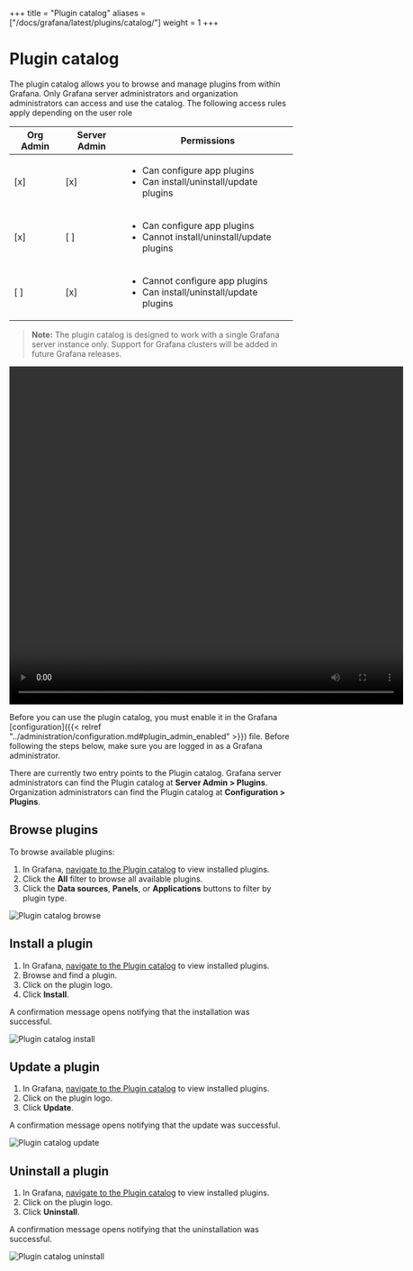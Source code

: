 +++
title = "Plugin catalog"
aliases = ["/docs/grafana/latest/plugins/catalog/"]
weight = 1
+++

# Plugin catalog

The plugin catalog allows you to browse and manage plugins from within Grafana. Only Grafana server administrators and organization administrators can access and use the catalog. The following access rules apply depending on the user role

| Org Admin | Server Admin | Permissions                                                                                 |
| --------- | ------------ | ------------------------------------------------------------------------------------------- |
| [x]       | [x]          | <ul><li>Can configure app plugins</li><li>Can install/uninstall/update plugins</li></ul>    |
| [x]       | [ ]          | <ul><li>Can configure app plugins</li><li>Cannot install/uninstall/update plugins</li></ul> |
| [ ]       | [x]          | <ul><li>Cannot configure app plugins</li><li>Can install/uninstall/update plugins</li></ul> |

> **Note:** The plugin catalog is designed to work with a single Grafana server instance only. Support for Grafana clusters will be added in future Grafana releases.

<div class="medium-6 columns">
  <video width="700" height="600" controls>
    <source src="/static/assets/videos/plugins-catalog-install-8-0.mp4" type="video/mp4">
    Your browser does not support the video tag.
  </video>
</div>

Before you can use the plugin catalog, you must enable it in the Grafana [configuration]({{< relref "../administration/configuration.md#plugin_admin_enabled" >}}) file.
Before following the steps below, make sure you are logged in as a Grafana administrator.

<a id="#plugin-catalog-entry"></a>
There are currently two entry points to the Plugin catalog. Grafana server administrators can find the Plugin catalog at **Server Admin > Plugins**. Organization administrators can find the Plugin catalog at **Configuration > Plugins**.

## Browse plugins

To browse available plugins:

1. In Grafana, [navigate to the Plugin catalog](#plugin-catalog-entry) to view installed plugins.
1. Click the **All** filter to browse all available plugins.
1. Click the **Data sources**, **Panels**, or **Applications** buttons to filter by plugin type.

![Plugin catalog browse](/static/img/docs/plugins/plugins-catalog-browse-8-0.png)

## Install a plugin

1. In Grafana, [navigate to the Plugin catalog](#plugin-catalog-entry) to view installed plugins.
1. Browse and find a plugin.
1. Click on the plugin logo.
1. Click **Install**.

A confirmation message opens notifying that the installation was successful.

![Plugin catalog install](/static/img/docs/plugins/plugins-catalog-install-8-0.png)

## Update a plugin

1. In Grafana, [navigate to the Plugin catalog](#plugin-catalog-entry) to view installed plugins.
1. Click on the plugin logo.
1. Click **Update**.

A confirmation message opens notifying that the update was successful.

![Plugin catalog update](/static/img/docs/plugins/plugins-catalog-update-8-0.png)

## Uninstall a plugin

1. In Grafana, [navigate to the Plugin catalog](#plugin-catalog-entry) to view installed plugins.
1. Click on the plugin logo.
1. Click **Uninstall**.

A confirmation message opens notifying that the uninstallation was successful.

![Plugin catalog uninstall](/static/img/docs/plugins/plugins-catalog-uninstall-8-0.png)
